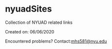 # nyuadSites
Collection of NYUAD related links

Created on: 06/06/2020

Encountered problems?
Contact:mhs581@nyu.edu
